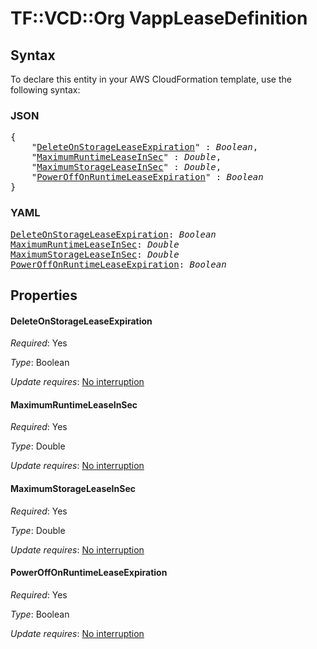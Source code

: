 # TF::VCD::Org VappLeaseDefinition

## Syntax

To declare this entity in your AWS CloudFormation template, use the following syntax:

### JSON

<pre>
{
    "<a href="#deleteonstorageleaseexpiration" title="DeleteOnStorageLeaseExpiration">DeleteOnStorageLeaseExpiration</a>" : <i>Boolean</i>,
    "<a href="#maximumruntimeleaseinsec" title="MaximumRuntimeLeaseInSec">MaximumRuntimeLeaseInSec</a>" : <i>Double</i>,
    "<a href="#maximumstorageleaseinsec" title="MaximumStorageLeaseInSec">MaximumStorageLeaseInSec</a>" : <i>Double</i>,
    "<a href="#poweroffonruntimeleaseexpiration" title="PowerOffOnRuntimeLeaseExpiration">PowerOffOnRuntimeLeaseExpiration</a>" : <i>Boolean</i>
}
</pre>

### YAML

<pre>
<a href="#deleteonstorageleaseexpiration" title="DeleteOnStorageLeaseExpiration">DeleteOnStorageLeaseExpiration</a>: <i>Boolean</i>
<a href="#maximumruntimeleaseinsec" title="MaximumRuntimeLeaseInSec">MaximumRuntimeLeaseInSec</a>: <i>Double</i>
<a href="#maximumstorageleaseinsec" title="MaximumStorageLeaseInSec">MaximumStorageLeaseInSec</a>: <i>Double</i>
<a href="#poweroffonruntimeleaseexpiration" title="PowerOffOnRuntimeLeaseExpiration">PowerOffOnRuntimeLeaseExpiration</a>: <i>Boolean</i>
</pre>

## Properties

#### DeleteOnStorageLeaseExpiration

_Required_: Yes

_Type_: Boolean

_Update requires_: [No interruption](https://docs.aws.amazon.com/AWSCloudFormation/latest/UserGuide/using-cfn-updating-stacks-update-behaviors.html#update-no-interrupt)

#### MaximumRuntimeLeaseInSec

_Required_: Yes

_Type_: Double

_Update requires_: [No interruption](https://docs.aws.amazon.com/AWSCloudFormation/latest/UserGuide/using-cfn-updating-stacks-update-behaviors.html#update-no-interrupt)

#### MaximumStorageLeaseInSec

_Required_: Yes

_Type_: Double

_Update requires_: [No interruption](https://docs.aws.amazon.com/AWSCloudFormation/latest/UserGuide/using-cfn-updating-stacks-update-behaviors.html#update-no-interrupt)

#### PowerOffOnRuntimeLeaseExpiration

_Required_: Yes

_Type_: Boolean

_Update requires_: [No interruption](https://docs.aws.amazon.com/AWSCloudFormation/latest/UserGuide/using-cfn-updating-stacks-update-behaviors.html#update-no-interrupt)

